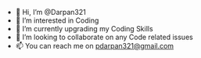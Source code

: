 - 👋 Hi, I’m @Darpan321
- 👀 I’m interested in Coding
- 🌱 I’m currently upgrading my Coding Skills
- 💞️ I’m looking to collaborate on any Code related issues
- 📫 You can reach me on pdarpan321@gmail.com

<!---
Darpan321/Darpan321 is a ✨ special ✨ repository because its `README.md` (this file) appears on your GitHub profile.
You can click the Preview link to take a look at your changes.
--->
